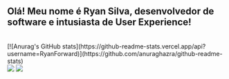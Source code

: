 ## Olá! Meu nome é Ryan Silva, desenvolvedor de software e intusiasta de User Experience!

<div style="display: inline_block"><br>
[![Anurag's GitHub stats](https://github-readme-stats.vercel.app/api?username=RyanForward)](https://github.com/anuraghazra/github-readme-stats)
  
</div>
  
 
<div> 
  <a href = "mailto:ryanchuello@gmail.com"><img src="https://img.shields.io/badge/-Gmail-%23333?style=for-the-badge&logo=gmail&logoColor=white" target="_blank"></a>
  <a href="https://www.linkedin.com/in/ryribeirosilva/" target="_blank"><img src="https://img.shields.io/badge/-LinkedIn-%230077B5?style=for-the-badge&logo=linkedin&logoColor=white" target="_blank"></a> 
  
</div>
